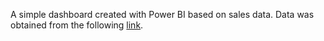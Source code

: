 A simple dashboard created with Power BI based on sales data. Data was obtained from the following [link](https://drive.google.com/drive/folders/1uIvu9IV42xtffHigw6NLuV11PfsMvCem).
